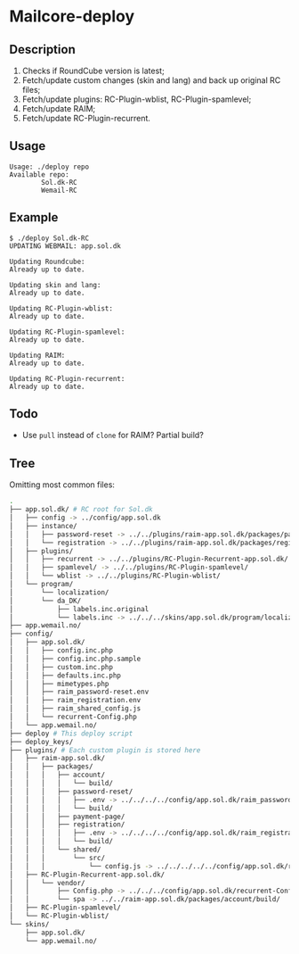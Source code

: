 # Mailcore-deploy

## Description

1. Checks if RoundCube version is latest;
2. Fetch/update custom changes (skin and lang) and back up original RC files;
3. Fetch/update plugins: RC-Plugin-wblist, RC-Plugin-spamlevel;
4. Fetch/update RAIM;
5. Fetch/update RC-Plugin-recurrent.


## Usage

```console
Usage: ./deploy repo
Available repo:
        Sol.dk-RC
        Wemail-RC
```

## Example

```console
$ ./deploy Sol.dk-RC
UPDATING WEBMAIL: app.sol.dk

Updating Roundcube:
Already up to date.

Updating skin and lang:
Already up to date.

Updating RC-Plugin-wblist:
Already up to date.

Updating RC-Plugin-spamlevel:
Already up to date.

Updating RAIM:
Already up to date.

Updating RC-Plugin-recurrent:
Already up to date.
```

## Todo

* Use `pull` instead of `clone` for RAIM? Partial build?

## Tree

Omitting most common files:

```bash
.
├── app.sol.dk/ # RC root for Sol.dk
│   ├── config -> ../config/app.sol.dk
│   ├── instance/
│   │   ├── password-reset -> ../../plugins/raim-app.sol.dk/packages/password-reset/build/
│   │   └── registration -> ../../plugins/raim-app.sol.dk/packages/registration/build/
│   ├── plugins/
│   │   ├── recurrent -> ../../plugins/RC-Plugin-Recurrent-app.sol.dk/
│   │   ├── spamlevel/ -> ../../plugins/RC-Plugin-spamlevel/
│   │   └── wblist -> ../../plugins/RC-Plugin-wblist/
│   └── program/
│       └── localization/
│       └── da_DK/
│           ├── labels.inc.original
│           └── labels.inc -> ../../../skins/app.sol.dk/program/localization/da_DK/labels.inc
├── app.wemail.no/
├── config/
│   ├── app.sol.dk/
│   │   ├── config.inc.php
│   │   ├── config.inc.php.sample
│   │   ├── custom.inc.php
│   │   ├── defaults.inc.php
│   │   ├── mimetypes.php
│   │   ├── raim_password-reset.env
│   │   ├── raim_registration.env
│   │   ├── raim_shared_config.js
│   │   └── recurrent-Config.php
│   └── app.wemail.no/
├── deploy # This deploy script
├── deploy_keys/
├── plugins/ # Each custom plugin is stored here
│   ├── raim-app.sol.dk/
│   │   ├── packages/
│   │   │   ├── account/
│   │   │   │   └── build/
│   │   │   ├── password-reset/
│   │   │   │   ├── .env -> ../../../../config/app.sol.dk/raim_password-reset.env
│   │   │   │   └── build/
│   │   │   ├── payment-page/
│   │   │   ├── registration/
│   │   │   │   ├── .env -> ../../../../config/app.sol.dk/raim_registration.env
│   │   │   │   └── build/
│   │   │   └── shared/
│   │   │       └── src/
│   │   │           └── config.js -> ../../../../../config/app.sol.dk/raim_shared_config.js
│   ├── RC-Plugin-Recurrent-app.sol.dk/
│   │   └── vendor/
│   │       ├── Config.php -> ../../../config/app.sol.dk/recurrent-Config.php
│   │       └── spa -> ../../raim-app.sol.dk/packages/account/build/
│   ├── RC-Plugin-spamlevel/
│   └── RC-Plugin-wblist/
└── skins/
    ├── app.sol.dk/
    └── app.wemail.no/
```
